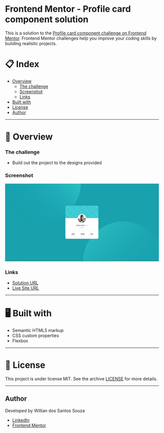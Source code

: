 # Frontend Mentor - Profile card component solution

This is a solution to the [Profile card component challenge on Frontend Mentor](https://www.frontendmentor.io/challenges/profile-card-component-cfArpWshJ). Frontend Mentor challenges help you improve your coding skills by building realistic projects. 


# 📋 Index

- [Overview](#overview)
  - [The challenge](#the-challenge)
  - [Screenshot](#screenshot)
  - [Links](#links)
- [Built with](#built-with)
- [License](#license)
- [Author](#author)
---
# 📄 Overview

### The challenge

- Build out the project to the designs provided

### Screenshot

  <img src="images/screenshot-profile-card.jpg">


### Links

- [Solution URL](https://www.frontendmentor.io/solutions/layout-using-html-and-css-flexbox-9yDSI5n_5)
- [Live Site URL](https://willian-souza.github.io/Frontend-Mentor-Challenge-Profile-Card/)
---
# 🖥 Built with

- Semantic HTML5 markup
- CSS custom properties
- Flexbox

---
# 📝 License
This project is under license MIT. See the archive [LICENSE](/LICENSE) for more details.

---
## Author
Developed by Willian dos Santos Souza
- [LinkedIn](https://www.linkedin.com/in/willian-ssouza/) 
- [Frontend Mentor](https://www.frontendmentor.io/profile/willian-souza)



